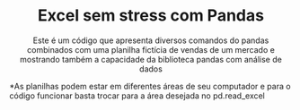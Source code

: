 <h1 align="center">Excel sem stress com Pandas</h1>

 <p align="center">Este é um código que apresenta diversos comandos do pandas combinados com uma planilha fictícia de vendas de um mercado e mostrando também a capacidade da biblioteca pandas com análise de dados

*As planilhas podem estar em diferentes áreas de seu computador e para o código funcionar basta trocar para a área desejada no pd.read_excel
</p> 

